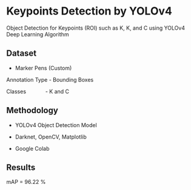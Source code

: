 # Keypoints Detection by YOLOv4

Object Detection for Keypoints (ROI) such as K, K, and C using YOLOv4 Deep Learning Algorithm

## Dataset

- Marker Pens (Custom)

Annotation Type - Bounding Boxes

Classes &nbsp; &nbsp; &nbsp; &nbsp; &nbsp; &nbsp; - K and C

## Methodology

- YOLOv4 Object Detection Model

- Darknet, OpenCV, Matplotlib

- Google Colab

## Results

mAP = 96.22 %
